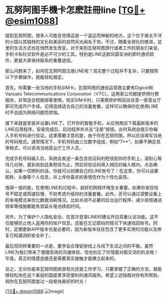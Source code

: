 # 瓦努阿图手機卡怎麽註冊line [[TG💪+ @esim1088](https://t.me/s/esim1088)]

提到瓦努阿图，很多人可能会觉得这是一个遥远而神秘的地方。这个位于南太平洋的小国以其独特的文化和美丽的自然风光闻名于世。不过，随着全球化的推进，这里的生活方式也在悄然发生改变。对于来到瓦努阿图旅行或者工作的朋友们来说，手机卡和社交软件是必不可少的工具。特别是LINE这款风靡亚洲的即时通讯软件，更是大家保持联系的重要途径。

那么问题来了，如何在瓦努阿图注册LINE呢？其实整个过程并不复杂，只要按照以下步骤操作，就能轻松搞定。

首先，你需要一张当地的手机SIM卡。瓦努阿图的通信运营商主要有Digicel和Vanuatu Telecommunications Corporation（VTC）。这两家公司都提供预付费服务，非常适合短期游客使用。购买SIM卡时，只需携带护照前往任意一家营业厅即可完成开户手续。记得选择适合自己的流量套餐，这样可以确保你在使用LINE时不会因为网络问题而烦恼。

接下来就是安装并设置LINE了。打开你的智能手机，从应用商店下载最新版本的LINE应用程序。安装完成后，启动程序并点击“注册”按钮。此时系统会提示你输入手机号码进行验证。这里需要注意的是，由于你在瓦努阿图，所以应该填写当地的号码格式。通常情况下，手机号码由三位数字组成，例如“7**”。如果不确定具体格式，可以咨询当地营业厅工作人员。

完成手机号码输入后，系统会发送一条包含验证码的短信到你的手机上。请耐心等待几分钟，直到收到这条短信为止。然后将验证码填入相应的输入框内，点击确认。如果一切顺利的话，你就可以创建自己的LINE账号了！在这里，你可以设置昵称、头像等个人信息，并上传你喜欢的表情包作为个性化装饰。

值得一提的是，在使用LINE的过程中，良好的网络环境至关重要。如果你发现信号不稳定或网速较慢，不妨考虑升级你的流量套餐。此外，还可以通过调整设备上的省电模式来优化数据消耗情况。比如关闭不必要的后台运行程序，减少视频通话频率等措施都能有效延长电池续航时间。

另外，为了保护个人隐私安全，在首次登录LINE时建议开启双重认证功能。这不仅能够防止他人盗用你的账户信息，还能在忘记密码的情况下快速找回账号。同时，定期更新APP版本也是必要的，因为新版本往往包含了更多实用的功能以及修复已知漏洞的安全补丁。

最后但同样重要的一点是，要学会合理安排线上与线下生活之间的平衡。虽然LINE为我们带来了便捷高效的沟通体验，但也别忘了珍惜面对面交流的机会哦！毕竟，真正的情感连接还是需要真实接触才能建立起来的。

总之，无论你是来瓦努阿图旅游观光还是工作学习，只要掌握了正确的方法，就能够轻松地在这个美丽的国度里享受便利的通讯服务。希望上述指南对你有所帮助，祝你在瓦努阿图度过一段愉快美好的时光！

[[TG💪+ @esim1088](https://t.me/s/esim1088) ![Image](https://i.postimg.cc/4NQfJmqS/Snipaste-2025-05-13-00-14-12.png)]